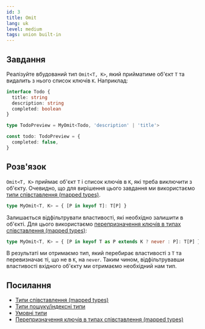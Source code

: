 ```yaml
---
id: 3
title: Omit
lang: uk
level: medium
tags: union built-in
---
```


## Завдання

Реалізуйте вбудований тип `Omit<T, K>`, який прийматиме об'єкт `T` та видалить з нього список ключів `K`.
Наприклад:

```typescript
interface Todo {
  title: string
  description: string
  completed: boolean
}

type TodoPreview = MyOmit<Todo, 'description' | 'title'>

const todo: TodoPreview = {
  completed: false,
}
```

## Розв'язок

`Omit<T, K>` приймає об'єкт `T` і список ключів в `K`, які треба виключити з об'єкту.
Очевидно, що для вирішення цього завдання ми використаємо [типи співставлення (mapped types)](https://www.typescriptlang.org/docs/handbook/advanced-types.html#mapped-types).

```typescript
type MyOmit<T, K> = { [P in keyof T]: T[P] }
```

Залишається відфільтрувати властивості, які необхідно залишити в об'єкті.
Для цього використаємо [перепризначення ключів в типах співставлення (mapped types)](https://www.typescriptlang.org/docs/handbook/release-notes/typescript-4-1.html#key-remapping-in-mapped-types):

```typescript
type MyOmit<T, K> = { [P in keyof T as P extends K ? never : P]: T[P] }
```

В результаті ми отримаємо тип, який перебирає властивості з `T` та перевизначає ті, що не в `K`, на `never`.
Таким чином, відфільтрувавши властивості вхідного об'єкту ми отримаємо необхідний нам тип.

## Посилання

- [Типи співставлення (mapped types)](https://www.typescriptlang.org/docs/handbook/advanced-types.html#mapped-types)
- [Типи пошуку/індексні типи](https://www.typescriptlang.org/docs/handbook/advanced-types.html#index-types)
- [Умовні типи](https://www.typescriptlang.org/docs/handbook/advanced-types.html#conditional-types)
- [Перепризначення ключів в типах співставлення (mapped types)](https://www.typescriptlang.org/docs/handbook/release-notes/typescript-4-1.html#key-remapping-in-mapped-types)
